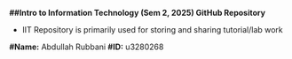 **##Intro to Information Technology (Sem 2, 2025) GitHub Repository**

- IIT Repository is primarily used for storing and sharing tutorial/lab work

**#Name:** Abdullah Rubbani
**#ID:** u3280268



